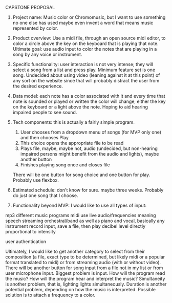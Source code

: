CAPSTONE  PROPOSAL


1. Project name: Music color or Chromomusic, but I want to use something no one else has used maybe even invent a word that means music represented by color.

2. Product overview: Use a midi file, through an open source midi editor, to color a circle above the key on the keyboard that is playing that note. Ultimate goal: use audio input to color the notes that are playing in a song by any voice or instrument.

3. Specific functionality: user interaction is not very intense; they will select a song from a list and press play.  Minimum feature set is one song. Undecided about using video (leaning against it at this point) of any sort on the website since that will probably distract the user from the desired experience.

4. Data model: each note has a color associated with it and every time that note is sounded or played or written the color will change, either the key on the keyboard or a light above the note. Hoping to aid hearing impaired people to see sound.

5. Tech components: this is actually a fairly simple program.
    1. User chooses from a dropdown menu of songs (for MVP only one) and then chooses Play
    2. This choice opens the appropriate file to be read
    3. Plays file, maybe, maybe not, audio (undecided, but non-hearing impaired persons might benefit from the audio and lights), maybe another button
    4. Finishes playing song once and closes file

    There will be one button for song choice and one button for play. 
    Probably use flexbox.

6. Estimated schedule: don't know for sure. maybe three weeks. Probably do just one song that I choose.

7. Functionality beyond MVP: I would like to use all types of input:

mp3
different music programs
midi
use live audio/frequencies meaning speech
streaming
orchestral/band as well as piano and vocal, basically any instrument
record input, save a file, then play
decibel level directly proportional to intensity

user authentication

Ultimately, I would like to get another category to select from their composition (a file, exact type to be determined, but likely midi or a popular format translated to midi) or from streaming audio (with or without video). There will be another button for song input from a file not in my list or from user microphone input. Biggest problem is input. How will the program read the music? How will the program hear and interpret the music?
Simultaneity is another problem, that is, lighting lights simultaneously.
Duration is another potential problem, depending on how the music is interpreted. Possible solution is to attach a frequency to a color.


